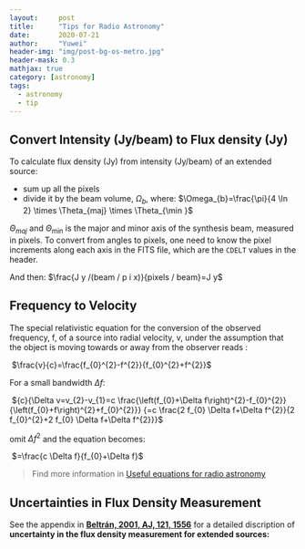 ```yaml
---
layout:     post
title:      "Tips for Radio Astronomy"
date:       2020-07-21
author:     "Yuwei"
header-img: "img/post-bg-os-metro.jpg"
header-mask: 0.3
mathjax: true
category: [astronomy]
tags:
  - astronomy
  - tip
---
```


## Convert Intensity \(Jy/beam\) to Flux density \(Jy\)

To calculate flux density (Jy) from intensity (Jy/beam) of an extended source:

* sum up all the pixels
* divide it by the beam volume, $\Omega_b$, where: $\Omega_{b}=\frac{\pi}{4 \ln 2} \times \Theta_{maj} \times \Theta_{\min }$

$\Theta_{m a j}$ and $\Theta_{\min }$ is the major and minor axis of the synthesis beam, measured in pixels. To convert from angles to pixels, one need to know the pixel increments along each axis in the FITS file, which are the $\mathtt{CDELT}$ values in the header. 

And then: $\frac{J y /(beam / p i x)}{pixels / beam}=J y$

## Frequency to Velocity

The special relativistic equation for the conversion of the observed frequency, f, of a source into radial velocity, v, under the assumption that the object is moving towards or away from the observer reads :

​	$\frac{v}{c}=\frac{f_{0}^{2}-f^{2}}{f_{0}^{2}+f^{2}}$

For a small bandwidth $\Delta f$:

​	${c}{\Delta v=v_{2}-v_{1}=c \frac{\left(f_{0}+\Delta f\right)^{2}-f_{0}^{2}}{\left(f_{0}+f\right)^{2}+f_{0}^{2}}}
{=c \frac{2 f_{0} \Delta f+\Delta f^{2}}{2 f_{0}^{2}+2 f_{0} \Delta f+\Delta f^{2}}}$	

omit $\Delta f^2$ and the equation becomes:

​	$=\frac{c \Delta f}{f_{0}+\Delta f}$		



> Find more information in  [Useful equations for radio astronomy](https://www.atnf.csiro.au/people/Tobias.Westmeier/tools_hihelpers.php#velocity)



## Uncertainties in Flux Density Measurement

See the appendix in [**Beltrán, 2001, AJ, 121, 1556**](http://adsabs.harvard.edu/abs/2001AJ....121.1556B)  for a detailed discription of **uncertainty in the flux density measurement for extended sources:**
